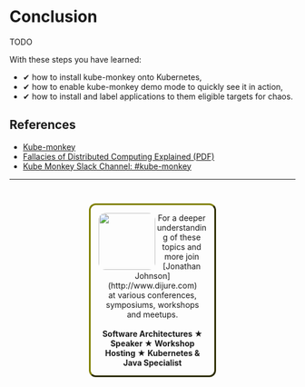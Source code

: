 # Conclusion #

TODO

With these steps you have learned:

- &#x2714; how to install kube-monkey onto Kubernetes,
- &#x2714; how to enable kube-monkey demo mode to quickly see it in action,
- &#x2714; how to install and label applications to them eligible targets for chaos.

## References ##

- [Kube-monkey](#kube-monkey)
- [Fallacies of Distributed Computing Explained (PDF)](http://www.rgoarchitects.com/Files/fallacies.pdf)
- [Kube Monkey Slack Channel: #kube-monkey](https://kubernetes.slack.com/messages/kube-monkey)

------
<p style="text-align: center; padding: 1em; margin: 3em; margin-left: 10em; margin-right: 10em; border-; 1px; border-color: olive;  border-radius: 12px; border-style:outset">
<img align="left" src="/javajon/courses/kubernetes-chaos/kube-monkey/assets/jonathan-johnson.jpg" width="100" style="border-radius: 12px">
For a deeper understanding of these topics and more join <br>[Jonathan Johnson](http://www.dijure.com)<br> at various conferences, symposiums, workshops and meetups.
<br><br>
<b>Software Architectures ★ Speaker ★ Workshop Hosting ★ Kubernetes & Java Specialist</b>
</p>
